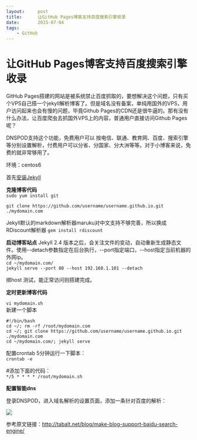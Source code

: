 ```yaml
---
layout:     post
title:      让GitHub Pages博客支持百度搜索引擎收录
date:       2015-07-04
tags:
    - GitHub
---
```


# 让GitHub Pages博客支持百度搜索引擎收录


GitHub Pages搭建的网站是被系统禁止百度抓取的，要想解决这个问题，只有买个VPS自己撘一个jekyll解析博客了。但是域名没有备案，单纯用国外的VPS，用户访问起来也会有慢的问题，毕竟Github Pages的CDN还是很牛逼的。那有没有什么办法，让百度爬虫去抓国外VPS上的内容，普通用户直接访问Github Pages呢？

DNSPOD支持这个功能，免费用户可以 按电信、联通、教育网、百度、搜索引擎等分别设置解析，付费用户可以分省、分国家、分大洲等等。对于小博客来说，免费的就非常够用了。

环境：centos6

首先[安装Jekyll](http://ewanzhang.github.com/2015/07/04/centos6安装Jekyll/)  

**克隆博客代码**  
`sudo yum install git`

`git clone https://github.com/username/username.github.io.git ./mydomain.com`

Jekyll默认的markdown解析器maruku对中文支持不够完善，所以换成RDiscount解析器
`gem install rdiscount`

**启动博客站点**
Jekyll 2.4 版本之后，会关注文件的变动，自动重新生成静态文件。使用--detach参数指定在后台执行，--port指定端口，--host指定当前机器的外网ip。  
`cd ~/mydomain.com/`  
`jekyll serve --port 80 --host 192.168.1.101 --detach`  

绑host 测试，能正常访问则搭建完成。

**定时更新博客代码**  

`vi mydomain.sh`  
新建一个脚本

`#!/bin/bash`  
`cd ~/; rm -rf /root/mydomain.com`  
`cd ~/; git clone https://github.com/username/username.github.io.git ./mydomain.com`  
`cd ~/mydomain.com/; jekyll serve`  

配置crontab 5分钟运行一下脚本：  
`crontab -e `

#添加下面的代码：  
`*/5 * * * * /root/mydomain.sh`  

**配置智能dns**

登录DNSPOD，进入域名解析的设置页面，添加一条针对百度的解析：

![](http://7xk35i.com1.z0.glb.clouddn.com/dnspod-dns.jpg)


参考原文链接：http://tabalt.net/blog/make-blog-support-baidu-search-engine/
